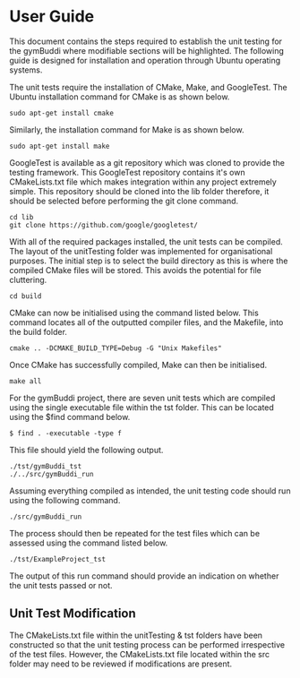 # User Guide
This document contains the steps required to establish the unit testing for the gymBuddi where modifiable sections will be highlighted. The following guide is designed for installation and operation through Ubuntu operating systems.  

The unit tests require the installation of CMake, Make, and GoogleTest. The Ubuntu installation command for CMake is as shown below. 

```
sudo apt-get install cmake
```

Similarly, the installation command for Make is as shown below. 

```
sudo apt-get install make
```

GoogleTest is available as a git repository which was cloned to provide the testing framework. This GoogleTest repository contains it's own CMakeLists.txt file which makes integration within any project extremely simple. This repository should be cloned into the lib folder therefore, it should be selected before performing the git clone command. 

```
cd lib
git clone https://github.com/google/googletest/
```

With all of the required packages installed, the unit tests can be compiled. The layout of the unitTesting folder was implemented for organisational purposes. The initial step is to select the build directory as this is where the compiled CMake files will be stored. This avoids the potential for file cluttering. 

```
cd build
```

CMake can now be initialised using the command listed below. This command locates all of the outputted compiler files, and the Makefile, into the build folder. 

```
cmake .. -DCMAKE_BUILD_TYPE=Debug -G "Unix Makefiles"
```

Once CMake has successfully compiled, Make can then be initialised. 

```
make all
```

For the gymBuddi project, there are seven unit tests which are compiled using the single executable file within the tst folder. This can be located using the $find command below. 

```
$ find . -executable -type f
```

This file should yield the following output. 

```
./tst/gymBuddi_tst
./../src/gymBuddi_run
```

Assuming everything compiled as intended, the unit testing code should run using the following command. 

```
./src/gymBuddi_run
```

The process should then be repeated for the test files which can be assessed using the command listed below. 

```
./tst/ExampleProject_tst 
```

The output of this run command should provide an indication on whether the unit tests passed or not.


## Unit Test Modification

The CMakeLists.txt file within the unitTesting & tst folders have been constructed so that the unit testing process can be performed irrespective of the test files. However, the CMakeLists.txt file located within the src folder may need to be reviewed if modifications are present.  


